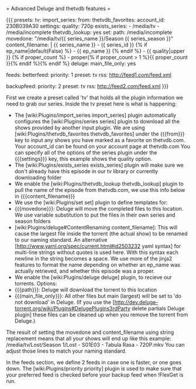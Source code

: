 = Advanced Deluge and thetvdb features =

{{{
presets:
  tv:
    import_series:
      from:
        thetvdb_favorites:
          account_id: 230B039A30
      settings:
        quality: 720p
    exists_series:
      - /media/tv
      - /media/incomplete
    thetvdb_lookup: yes
    set:
      path: /media/incomplete
      movedone: "/media/tv/{{ series_name }}/Season {{ series_season }}"
      content_filename: |
        {{ series_name }} - {{ series_id }}
        {% if ep_name|default(False) %} - {{ ep_name }} {% endif %} - {{ quality|upper }}
        {% if proper_count %} - proper{% if proper_count > 1 %}{{ proper_count }}{% endif %}{% endif %}
    deluge:
      main_file_only: yes

feeds:
  betterfeed:
    priority: 1
    preset: tv
    rss: http://feed1.com/feed.xml

  backupfeed:
    priority: 2
    preset: tv
    rss: http://feed2.com/feed.xml
}}}

First we create a preset called 'tv' that holds all the plugin information we need to grab our series. Inside the tv preset here is what is happening:
 - The [wiki:Plugins/import_series import_series] plugin automatically configures the [wiki:Plugins/series series] plugin to download all the shows provided by another input plugin. We are using [wiki:Plugins/thetvdb_favorites thetvdb_favorites] under the {{{from}}} key to input any shows you have marked as a favorite on thetvdb.com. Your account_id can be found on your account page at thetvdb.com You can specify all of the options of the series plugin under the {{{settings}}} key, this example shows the quality option.
 - The [wiki:Plugins/exists_series exists_series] plugin will make sure we don't already have this episode in our tv library or currently downloading folder
 - We enable the [wiki:Plugins/thetvdb_lookup thetvdb_lookup] plugin to pull the name of the episode from thetvdb.com, we use this info below in {{{content_filename}}}
 - We use the [wiki:Plugins/set set] plugin to define templates for:
  - {{{movedone}}}: Deluge will move the completed files to this location. We use variable substitution to put the files in their own series and season folders
  - [wiki:Plugins/deluge#ContentRenaming content_filename]: This will cause the largest file inside the torrent (the actual show) to be renamed to our naming standard. An alternative [http://www.yaml.org/spec/current.html#id2503232 yaml syntax] for multi-line strings without quotes is used here. With this syntax each newline in the string becomes a space. We use more of the jinja2 features to format the name depending on whether an ep_name was actually retrieved, and whether this episode was a proper. 
 - We enable the [wiki:Plugins/deluge deluge] plugin, to recieve our torrents. Options:
  - {{{path}}}: Deluge will download the torrent to this location
  - {{{main_file_only}}}: All other files but main (largest) will be set to 'do not download' in Deluge. (If you use the [http://dev.deluge-torrent.org/wiki/Plugins#DelugePlugins3rdParty delete partials Deluge plugin] these files can be cleaned up when you remove the torrent from Deluge.) 

The result of setting the movedone and content_filename using string replacement means that all your shows will end up like this example:
 /media/tv/Lost/Season 1/Lost - S01E03 - Tabula Rasa - 720P.mkv
You can adjust those lines to match your naming standard.

In the feeds section, we define 2 feeds in case one is faster, or one goes down. The [wiki:Plugins/priority priority] plugin is used to make sure that your preferred feed is checked before your backup feed when !FlexGet is run.